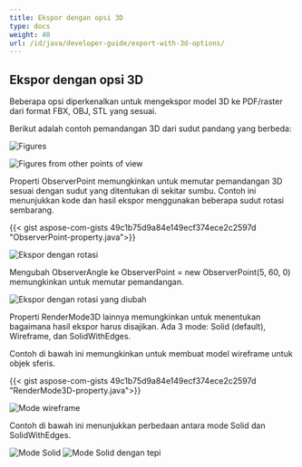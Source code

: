 ```yaml
---
title: Ekspor dengan opsi 3D
type: docs
weight: 40
url: /id/java/developer-guide/export-with-3d-options/
---
```


## **Ekspor dengan opsi 3D**

Beberapa opsi diperkenalkan untuk mengekspor model 3D ke PDF/raster dari format FBX, OBJ, STL yang sesuai.

Berikut adalah contoh pemandangan 3D dari sudut pandang yang berbeda:

![Figures](/_assets/guide/3d/fig1.png)

![Figures from other points of view](/_assets/guide/3d/fig2.png)

Properti ObserverPoint memungkinkan untuk memutar pemandangan 3D sesuai dengan sudut yang ditentukan di sekitar sumbu. Contoh ini menunjukkan kode dan hasil ekspor menggunakan beberapa sudut rotasi sembarang.

{{< gist aspose-com-gists 49c1b75d9a84e149ecf374ece2c2597d "ObserverPoint-property.java">}}

![Ekspor dengan rotasi](/_assets/guide/3d/fig3.png)

Mengubah ObserverAngle ke ObserverPoint = new ObserverPoint(5, 60, 0) memungkinkan untuk memutar pemandangan.

![Ekspor dengan rotasi yang diubah](/_assets/guide/3d/fig4.png)

Properti RenderMode3D lainnya memungkinkan untuk menentukan bagaimana hasil ekspor harus disajikan. Ada 3 mode: Solid (default), Wireframe, dan SolidWithEdges.

Contoh di bawah ini memungkinkan untuk membuat model wireframe untuk objek sferis.

{{< gist aspose-com-gists 49c1b75d9a84e149ecf374ece2c2597d "RenderMode3D-property.java">}}

![Mode wireframe](/_assets/guide/3d/fig5.png)

Contoh di bawah ini menunjukkan perbedaan antara mode Solid dan SolidWithEdges.

![Mode Solid](/_assets/guide/3d/fig6.png)
![Mode Solid dengan tepi](/_assets/guide/3d/fig7.png)

